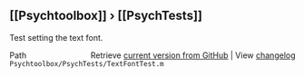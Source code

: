 ## [[Psychtoolbox]] &#8250; [[PsychTests]]

Test setting the text font.  




<div class="code_header" style="text-align:right;">
  <span style="float:left;">Path&nbsp;&nbsp;</span> <span class="counter">Retrieve <a href=
  "https://raw.github.com/Psychtoolbox-3/Psychtoolbox-3/beta/Psychtoolbox/PsychTests/TextFontTest.m">current version from GitHub</a> | View <a href=
  "https://github.com/Psychtoolbox-3/Psychtoolbox-3/commits/beta/Psychtoolbox/PsychTests/TextFontTest.m">changelog</a></span>
</div>
<div class="code">
  <code>Psychtoolbox/PsychTests/TextFontTest.m</code>
</div>

